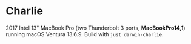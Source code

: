 # Charlie

2017 Intel 13" MacBook Pro (two Thunderbolt 3 ports, **MacBookPro14,1**) running macOS Ventura 13.6.9. Build with `just darwin-charlie`.
